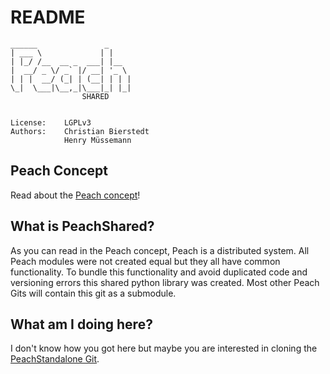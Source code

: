 # README
```
______               _     
| ___ \             | |    
| |_/ /__  __ _  ___| |__  
|  __/ _ \/ _` |/ __| '_ \ 
| | |  __/ (_| | (__| | | |
\_|  \___|\__,_|\___|_| |_|
                SHARED


License:    LGPLv3
Authors:    Christian Bierstedt
            Henry Müssemann
```

## Peach Concept

Read about the [Peach concept](https://github.com/PeachProject/PeachStandalone)!

## What is PeachShared?

As you can read in the Peach concept, Peach is a distributed system.
All Peach modules were not created equal but they all have common functionality.
To bundle this functionality and avoid duplicated code and versioning errors this shared python library was created.
Most other Peach Gits will contain this git as a submodule.

## What am I doing here?

I don't know how you got here but maybe you are interested in cloning the [PeachStandalone Git](https://github.com/PeachProject/PeachStandalone).